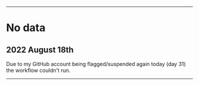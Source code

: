 
***

# No data

## 2022 August 18th

Due to my GitHub account being flagged/suspended again today (day 31) the workflow couldn't run.

***
